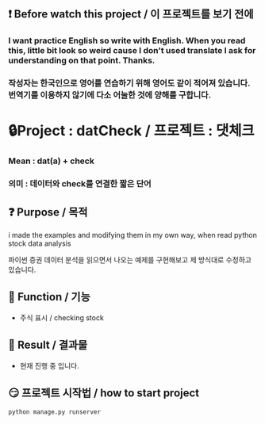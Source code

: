 ## ❗ Before watch this project / 이 프로젝트를 보기 전에
### I want practice English so write with English. When you read this, little bit look so weird cause I don't used translate I ask for understanding on that point. Thanks.
### 작성자는 한국인으로 영어를 연습하기 위해 영어도 같이 적어져 있습니다. 번역기를 이용하지 않기에 다소 어눌한 것에 양해를 구합니다.

# 🔒Project : datCheck / 프로젝트 : 댓체크
### Mean : dat(a) + check
### 의미 : 데이터와 check를 연결한 짧은 단어

## ❓ Purpose / 목적
i made the examples and modifying them in my own way, when read python stock data analysis

파이썬 증권 데이터 분석을 읽으면서 나오는 예제를 구현해보고 제 방식대로 수정하고 있습니다.
  

## 🎁 Function / 기능
- 주식 표시 / checking stock

## 🤔 Result / 결과물
- 현재 진행 중 입니다.

## 😏 프로젝트 시작법 / how to start project
``` python manage.py runserver ```
